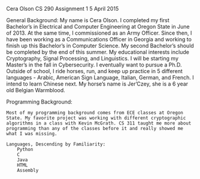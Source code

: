 Cera Olson
CS 290
Assignment 1
5 April 2015

General Background:
	My name is Cera Olson. I completed my first Bachelor’s in Electrical and Computer Engineering at Oregon State in June of 2013. At the same time, I commissioned as an Army Officer. Since then, I have been working as a Communications Officer in Georgia and working to finish up this Bachelor’s in Computer Science. My second Bachelor’s should be completed by the end of this summer. My educational interests include Cryptography, Signal Processing, and Linguistics. I will be starting my Master’s in the fall in Cybersecurity. I eventually want to pursue a Ph.D. 
	Outside of school, I ride horses, run, and keep up practice in 5 different languages - Arabic, American Sign Language, Italian, German, and French. I intend to learn Chinese next. My horse’s name is Jer’Czey, she is a 6 year old Belgian Warmblood. 


Programming Background:

	Most of my programming background comes from ECE classes at Oregon State. My favorite project was working with different cryptographic algorithms in a class with Kevin McGrath. CS 311 taught me more about programming than any of the classes before it and really showed me what I was missing.

	Languages, Descending by Familiarity:
		Python
		C
		Java
		HTML
		Assembly
